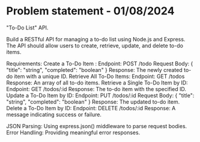 # Problem statement - 01/08/2024
"To-Do List" API.

Build a RESTful API for managing a to-do list using Node.js and Express. The API should allow users to create, retrieve, update, and delete to-do items.

Requirements:
Create a To-Do Item :
Endpoint: POST /todo
Request Body: { "title": "string", "completed": "boolean" }
Response: The newly created to-do item with a unique ID.
Retrieve All To-Do Items:
Endpoint: GET /todos
Response: An array of all to-do items.
Retrieve a Single To-Do Item by ID:
Endpoint: GET /todos/:id
Response: The to-do item with the specified ID.
Update a To-Do Item by ID:
Endpoint: PUT /todos/:id
Request Body: { "title": "string", "completed": "boolean" }
Response: The updated to-do item.
Delete a To-Do Item by ID:
Endpoint: DELETE /todos/:id
Response: A message indicating success or failure.


JSON Parsing: Using express.json() middleware to parse request bodies.
Error Handling: Providing meaningful error responses.

